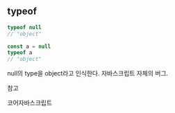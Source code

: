 ## typeof

```javascript
typeof null
// "object"

const a = null
typeof a
// "object"
```

null의 type을 object라고 인식한다. 자바스크립트 자체의 버그.



참고

코어자바스크립트